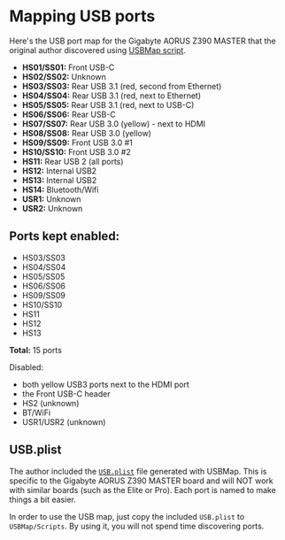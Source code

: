 # Mapping USB ports

Here's the USB port map for the Gigabyte AORUS Z390 MASTER that the original author discovered using [USBMap script](https://github.com/corpnewt/USBMap).

 * **HS01/SS01:** Front USB-C
 * **HS02/SS02:** Unknown
 * **HS03/SS03:** Rear USB 3.1 (red, second from Ethernet)
 * **HS04/SS04:** Rear USB 3.1 (red, next to Ethernet)
 * **HS05/SS05:** Rear USB 3.1 (red, next to USB-C)
 * **HS06/SS06:** Rear USB-C
 * **HS07/SS07:** Rear USB 3.0 (yellow) - next to HDMI
 * **HS08/SS08:** Rear USB 3.0 (yellow)
 * **HS09/SS09:** Front USB 3.0 #1
 * **HS10/SS10:** Front USB 3.0 #2
 * **HS11:** Rear USB 2 (all ports)
 * **HS12:** Internal USB2
 * **HS13:** Internal USB2
 * **HS14:** Bluetooth/Wifi
 * **USR1:** Unknown
 * **USR2:** Unknown

## Ports kept enabled:

 * HS03/SS03
 * HS04/SS04
 * HS05/SS05
 * HS06/SS06
 * HS09/SS09
 * HS10/SS10
 * HS11
 * HS12
 * HS13

**Total:** 15 ports

Disabled:

 * both yellow USB3 ports next to the HDMI port
 * the Front USB-C header
 * HS2 (unknown)
 * BT/WiFi
 * USR1/USR2 (unknown)

## USB.plist

The author included the [`USB.plist`](assets/USB.plist) file generated with USBMap. This is specific to the Gigabyte AORUS Z390 MASTER board and will NOT work with similar boards (such as the Elite or Pro). Each port is named to make things a bit easier.

In order to use the USB map, just copy the included `USB.plist` to `USBMap/Scripts`. By using it, you will not spend time discovering ports.
